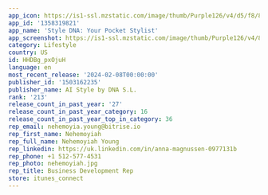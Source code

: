 ```yaml
---
app_icon: https://is1-ssl.mzstatic.com/image/thumb/Purple126/v4/d5/f8/84/d5f88411-7843-85fa-d6e3-21f83eaa6df6/AppIcon-0-0-1x_U007emarketing-0-5-0-85-220.png/1024x1024bb.png
app_id: '1358319821'
app_name: 'Style DNA: Your Pocket Stylist'
app_screenshot: https://is1-ssl.mzstatic.com/image/thumb/Purple126/v4/8a/b4/92/8ab4927a-bf29-66f5-eb39-c9df905c934b/b3590646-8d70-498d-8576-e63a15580fdc_EN_ASO-01-v1-1_ios_1242x2688_screenshot_0923.jpg/1242x2688bb.png
category: Lifestyle
country: US
id: HHDBg_pxOjuH
language: en
most_recent_release: '2024-02-08T00:00:00'
publisher_id: '1503162235'
publisher_name: AI Style by DNA S.L.
rank: '213'
release_count_in_past_year: '27'
release_count_in_past_year_category: 16
release_count_in_past_year_top_in_category: 36
rep_email: nehemoyia.young@bitrise.io
rep_first_name: Nehemoyiah
rep_full_name: Nehemoyiah Young
rep_linkedin: https://uk.linkedin.com/in/anna-magnussen-0977131b
rep_phone: +1 512-577-4531
rep_photo: nehemoyiah.jpg
rep_title: Business Development Rep
store: itunes_connect
---
```

